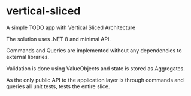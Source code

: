 # vertical-sliced
A simple TODO app with Vertical Sliced Architecture 

The solution uses .NET 8 and minimal API.

Commands and Queries are implemented without any dependencies to external libraries.

Validation is done using ValueObjects and state is stored as Aggregates.

As the only public API to the application layer is through commands and queries all unit tests, tests the entire slice.

